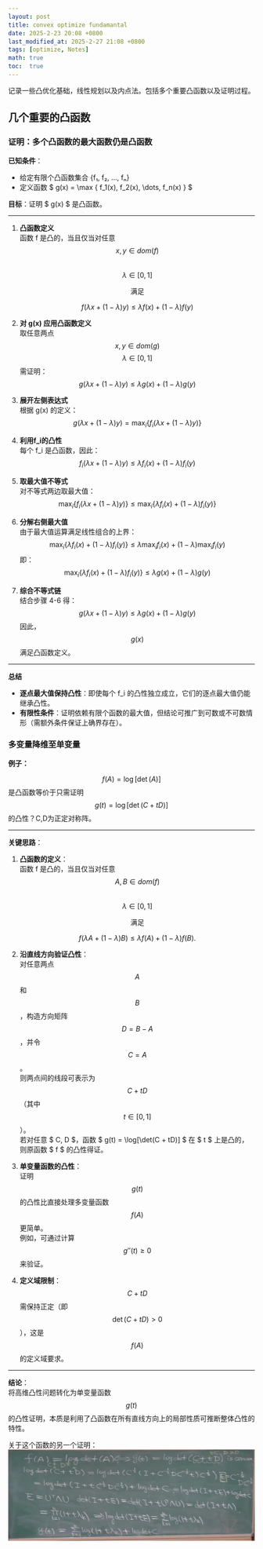 ```yaml
---
layout: post
title: convex optimize fundamantal
date: 2025-2-23 20:08 +0800
last_modified_at: 2025-2-27 21:08 +0800
tags: [optimize, Notes]
math: true
toc:  true
---
```

记录一些凸优化基础，线性规划以及内点法。包括多个重要凸函数以及证明过程。
## 几个重要的凸函数

### 证明：多个凸函数的最大函数仍是凸函数

**已知条件**：
- 给定有限个凸函数集合 {f₁, f₂, ..., fₙ}
- 定义函数 $ g(x) = \max \{ f_1(x), f_2(x), \dots, f_n(x) \} $

**目标**：证明 $ g(x) $ 是凸函数。

---

1. **凸函数定义**  
   函数 f 是凸的，当且仅当对任意 
   $$x, y\in dom (f) $$  
   $$ \lambda \in [0,1] $$ 
   <center> 满足 </center>

   $$f(\lambda x + (1-\lambda)y) \leq \lambda f(x) + (1-\lambda)f(y)$$

2. **对  g(x)  应用凸函数定义**  
   取任意两点 $$ x, y \in dom (g) $$
    $$ \lambda \in [0,1] $$
   需证明：
   $$
   g(\lambda x + (1-\lambda)y) \leq \lambda g(x) + (1-\lambda)g(y)
   $$

3. **展开左侧表达式**  
   根据  g(x)  的定义：
   $$
   g(\lambda x + (1-\lambda)y) = \max_{i} \left\{ f_i(\lambda x + (1-\lambda)y) \right\}
   $$

4. **利用f_i的凸性**  
   每个  f_i  是凸函数，因此：
   $$
   f_i(\lambda x + (1-\lambda)y) \leq \lambda f_i(x) + (1-\lambda)f_i(y)
   $$

5. **取最大值不等式**  
   对不等式两边取最大值：
   $$
   \max_{i} \left\{ f_i(\lambda x + (1-\lambda)y) \right\} \leq \max_{i} \left\{ \lambda f_i(x) + (1-\lambda)f_i(y) \right\}
   $$

6. **分解右侧最大值**  
   由于最大值运算满足线性组合的上界：
   $$
   \max_{i} \left\{ \lambda f_i(x) + (1-\lambda)f_i(y) \right\} \leq \lambda \max_{i} f_i(x) + (1-\lambda) \max_{i} f_i(y)
   $$
   即：
   $$
   \max_{i} \left\{ \lambda f_i(x) + (1-\lambda)f_i(y) \right\} \leq \lambda g(x) + (1-\lambda)g(y)
   $$

7. **综合不等式链**  
   结合步骤 4-6 得：
   $$
   g(\lambda x + (1-\lambda)y) \leq \lambda g(x) + (1-\lambda)g(y)
   $$
   因此，$$ g(x) $$ 满足凸函数定义。

---

**总结**
- **逐点最大值保持凸性**：即使每个  f_i  的凸性独立成立，它们的逐点最大值仍能继承凸性。
- **有限性条件**：证明依赖有限个函数的最大值，但结论可推广到可数或不可数情形（需额外条件保证上确界存在）。

### 多变量降维至单变量
**例子：**

$$
f(A) = \log[\det(A)] 
$$
是凸函数等价于只需证明 
$$
g(t) = \log[\det(C + tD)] 
$$
的凸性？C,D为正定对称阵。

---

**关键思路**：

1. **凸函数的定义**：  
   函数  f  是凸的，当且仅当对任意 $$ A, B \in dom (f) $$  
   $$ \lambda \in [0,1]$$
   <center> 满足 </center>

   $$
   f(\lambda A + (1-\lambda) B) \leq \lambda f(A) + (1-\lambda) f(B).
   $$

2. **沿直线方向验证凸性**：  
   对任意两点 $$ A $$ 和 $$ B $$，构造方向矩阵 $$ D = B - A $$，并令 $$ C = A $$。  
   则两点间的线段可表示为 $$ C + tD $$（其中 $$ t \in [0,1] $$）。  
   若对任意 $ C, D $，函数 $ g(t) = \log[\det(C + tD)] $ 在 $ t $ 上是凸的，则原函数 $ f $ 的凸性得证。

3. **单变量函数的凸性**：  
   证明 $$ g(t) $$ 的凸性比直接处理多变量函数 $$ f(A) $$更简单。  
   例如，可通过计算 $$ g''(t) \geq 0 $$ 来验证。

4. **定义域限制**：  
   $$ C+tD $$ 
   需保持正定（即 $$ \det(C + tD) > 0 $$），这是 $$ f(A) $$ 的定义域要求。

---

**结论**：  
将高维凸性问题转化为单变量函数 $$ g(t) $$ 的凸性证明，本质是利用了凸函数在所有直线方向上的局部性质可推断整体凸性的特性。

关于这个函数的另一个证明：
![证明图示](./pic/func1_zhanghao.png) 